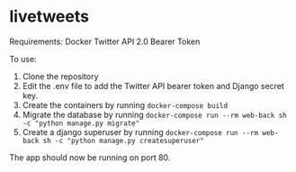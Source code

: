 # livetweets

Requirements:
Docker
Twitter API 2.0 Bearer Token

To use:
1. Clone the repository
2. Edit the .env file to add the Twitter API bearer token and Django secret key.
3. Create the containers by running `docker-compose build`
4. Migrate the database by running `docker-compose run --rm web-back sh -c "python manage.py migrate"`
5. Create a django superuser by running `docker-compose run --rm web-back sh -c "python manage.py createsuperuser"`

The app should now be running on port 80. 
